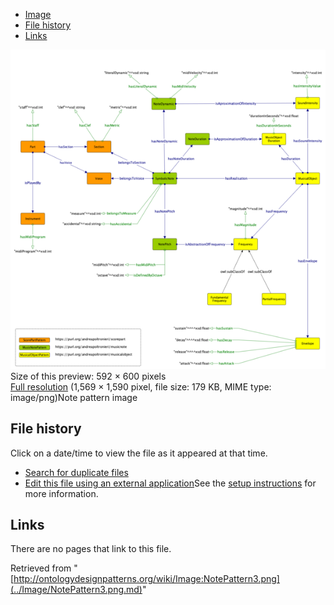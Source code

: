 * [Image](../Image/NotePattern3.png.md#file)
* [File history](../Image/NotePattern3.png.md#filehistory)
* [Links](../Image/NotePattern3.png.md#filelinks)

[![Image:NotePattern3.png](../images/thumb/3/3e/NotePattern3.png/592px-NotePattern3.png)](../images/3/3e/NotePattern3.png)  
Size of this preview: 592 × 600 pixels  
[Full resolution](../images/3/3e/NotePattern3.png)‎ (1,569 × 1,590 pixel, file size: 179 KB, MIME type: image/png)Note pattern image




## File history

Click on a date/time to view the file as it appeared at that time.



  
* [Search for duplicate files](http://ontologydesignpatterns.org/wiki/Special:FileDuplicateSearch/NotePattern3.png "Special:FileDuplicateSearch/NotePattern3.png")
* [Edit this file using an external application](http://ontologydesignpatterns.org/wiki/index.php?title=Image:NotePattern3.png&action=edit&externaledit=true&mode=file "Image:NotePattern3.png")See the [setup instructions](http://www.mediawiki.org/wiki/Manual:External_editors "http://www.mediawiki.org/wiki/Manual:External_editors") for more information.

## Links



There are no pages that link to this file.




Retrieved from "[http://ontologydesignpatterns.org/wiki/Image:NotePattern3.png](../Image/NotePattern3.png.md)"